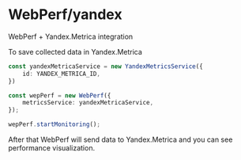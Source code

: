 # WebPerf/yandex
WebPerf + Yandex.Metrica integration

To save collected data in Yandex.Metrica
```ts
const yandexMetricaService = new YandexMetricsService({
    id: YANDEX_METRICA_ID,
})

const wepPerf = new WebPerf({
    metricsService: yandexMetricaService,
});

wepPerf.startMonitoring();
```

After that WebPerf will send data to Yandex.Metrica and you can see performance visualization.